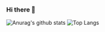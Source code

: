 ### Hi there 👋
![Anurag's github stats](https://github-readme-stats.vercel.app/api?username=thedemoncat&show_icons=true)
![Top Langs](https://github-readme-stats.vercel.app/api/top-langs/?username=thedemoncat&hide=TeX&layout=compact)

<!--
**johnnyshut/johnnyshut** is a ✨ _special_ ✨ repository because its `README.md` (this file) appears on your GitHub profile.

Here are some ideas to get you started:

- 🔭 I’m currently working on ...
- 🌱 I’m currently learning ...
- 👯 I’m looking to collaborate on ...
- 🤔 I’m looking for help with ...
- 💬 Ask me about ...
- 📫 How to reach me: ...
- 😄 Pronouns: ...
- ⚡ Fun fact: ...
-->
